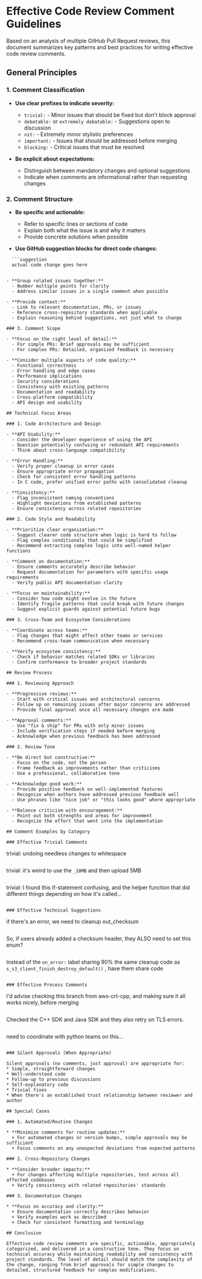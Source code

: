 # Effective Code Review Comment Guidelines

Based on an analysis of multiple GitHub Pull Request reviews, this document summarizes key patterns and best practices for writing effective code review comments.

## General Principles

### 1. Comment Classification

* **Use clear prefixes to indicate severity:**
  + `trivial:` - Minor issues that should be fixed but don't block approval
  + `debatable:` or `extremely debatable:` - Suggestions open to discussion
  + `nit:` - Extremely minor stylistic preferences
  + `important:` - Issues that should be addressed before merging
  + `blocking:` - Critical issues that must be resolved

* **Be explicit about expectations:**
  + Distinguish between mandatory changes and optional suggestions
  + Indicate when comments are informational rather than requesting changes

### 2. Comment Structure

* **Be specific and actionable:**
  + Refer to specific lines or sections of code
  + Explain both what the issue is and why it matters
  + Provide concrete solutions when possible

* **Use GitHub suggestion blocks for direct code changes:**
  

```
  ```suggestion
  actual code change goes here
  ```

  

```

- **Group related issues together:**
  - Number multiple points for clarity
  - Address similar issues in a single comment when possible

- **Provide context:**
  - Link to relevant documentation, PRs, or issues
  - Reference cross-repository standards when applicable
  - Explain reasoning behind suggestions, not just what to change

### 3. Comment Scope

- **Focus on the right level of detail:**
  - For simple PRs: Brief approvals may be sufficient
  - For complex PRs: Detailed, organized feedback is necessary

- **Consider multiple aspects of code quality:**
  - Functional correctness
  - Error handling and edge cases
  - Performance implications
  - Security considerations
  - Consistency with existing patterns
  - Documentation and readability
  - Cross-platform compatibility
  - API design and usability

## Technical Focus Areas

### 1. Code Architecture and Design

- **API Usability:**
  - Consider the developer experience of using the API
  - Question potentially confusing or redundant API requirements
  - Think about cross-language compatibility

- **Error Handling:**
  - Verify proper cleanup in error cases
  - Ensure appropriate error propagation
  - Check for consistent error handling patterns
  - In C code, prefer unified error paths with consolidated cleanup

- **Consistency:**
  - Flag inconsistent naming conventions
  - Highlight deviations from established patterns
  - Ensure consistency across related repositories

### 2. Code Style and Readability

- **Prioritize clear organization:**
  - Suggest clearer code structure when logic is hard to follow
  - Flag complex conditionals that could be simplified
  - Recommend extracting complex logic into well-named helper functions

- **Comment on documentation:**
  - Ensure comments accurately describe behavior
  - Request documentation for parameters with specific usage requirements
  - Verify public API documentation clarity

- **Focus on maintainability:**
  - Consider how code might evolve in the future
  - Identify fragile patterns that could break with future changes
  - Suggest explicit guards against potential future bugs

### 3. Cross-Team and Ecosystem Considerations

- **Coordinate across teams:**
  - Flag changes that might affect other teams or services
  - Recommend cross-team communication when necessary

- **Verify ecosystem consistency:**
  - Check if behavior matches related SDKs or libraries
  - Confirm conformance to broader project standards

## Review Process

### 1. Reviewing Approach

- **Progressive reviews:**
  - Start with critical issues and architectural concerns
  - Follow up on remaining issues after major concerns are addressed
  - Provide final approval once all necessary changes are made

- **Approval comments:**
  - Use "fix & ship" for PRs with only minor issues
  - Include verification steps if needed before merging
  - Acknowledge when previous feedback has been addressed

### 2. Review Tone

- **Be direct but constructive:**
  - Focus on the code, not the person
  - Frame feedback as improvements rather than criticisms
  - Use a professional, collaborative tone

- **Acknowledge good work:**
  - Provide positive feedback on well-implemented features
  - Recognize when authors have addressed previous feedback well
  - Use phrases like "nice job" or "this looks good" where appropriate

- **Balance criticism with encouragement:**
  - Point out both strengths and areas for improvement
  - Recognize the effort that went into the implementation

## Comment Examples by Category

### Effective Trivial Comments

```

trivial: undoing needless changes to whitespace

```

```

trivial: it's weird to use the `_10MB` and then upload 5MB

```

```

trivial: I found this if-statement confusing, and the helper function that did different things depending on how it's called...

```

### Effective Technical Suggestions

```

if there's an error, we need to cleanup out_checksum

```

```

So, if users already added a checksum header, they ALSO need to set this enum?

```

```

Instead of the `on_error:` label sharing 90% the same cleanup code as `s_s3_client_finish_destroy_default()` , have them share code

```

### Effective Process Comments

```

I'd advise checking this branch from aws-crt-cpp, and making sure it all works nicely, before merging

```

```

Checked the C++ SDK and Java SDK and they also retry on TLS errors.

```

```

need to coordinate with python teams on this...
```

### Silent Approvals (When Appropriate)

Silent approvals (no comments, just approval) are appropriate for:
* Simple, straightforward changes
* Well-understood code
* Follow-up to previous discussions
* Self-explanatory code
* Trivial fixes
* When there's an established trust relationship between reviewer and author

## Special Cases

### 1. Automated/Routine Changes

* **Minimize comments for routine updates:**
  + For automated changes or version bumps, simple approvals may be sufficient
  + Focus comments on any unexpected deviations from expected patterns

### 2. Cross-Repository Changes

* **Consider broader impacts:**
  + For changes affecting multiple repositories, test across all affected codebases
  + Verify consistency with related repositories' standards

### 3. Documentation Changes

* **Focus on accuracy and clarity:**
  + Ensure documentation correctly describes behavior
  + Verify examples work as described
  + Check for consistent formatting and terminology

## Conclusion

Effective code review comments are specific, actionable, appropriately categorized, and delivered in a constructive tone. They focus on technical accuracy while maintaining readability and consistency with project standards. The level of detail should match the complexity of the change, ranging from brief approvals for simple changes to detailed, structured feedback for complex modifications.
